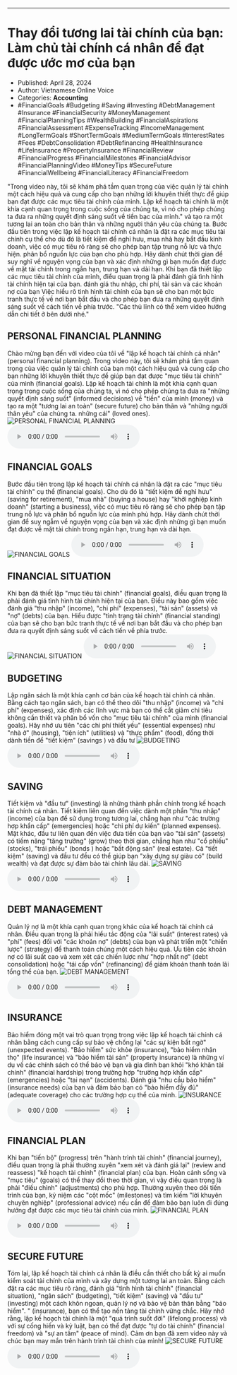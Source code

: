 
---

# Thay đổi tương lai tài chính của bạn: Làm chủ tài chính cá nhân để đạt được ước mơ của bạn

- Published: April 28, 2024
- Author: Vietnamese Online Voice
- Categories: **Accounting**
- #FinancialGoals #Budgeting #Saving #Investing #DebtManagement #Insurance #FinancialSecurity #MoneyManagement #FinancialPlanningTips #WealthBuilding #FinancialAspirations #FinancialAssessment #ExpenseTracking #IncomeManagement #LongTermGoals #ShortTermGoals #MediumTermGoals #InterestRates #Fees #DebtConsolidation #DebtRefinancing #HealthInsurance #LifeInsurance #PropertyInsurance #FinancialReview #FinancialProgress #FinancialMilestones #FinancialAdvisor #FinancialPlanningVideo #MoneyTips #SecureFuture #FinancialWellbeing #FinancialLiteracy #FinancialFreedom

"Trong video này, tôi sẽ khám phá tầm quan trọng của việc quản lý tài chính một cách hiệu quả và cung cấp cho bạn những lời khuyên thiết thực để giúp bạn đạt được các mục tiêu tài chính của mình. Lập kế hoạch tài chính là một khía cạnh quan trọng trong cuộc sống của chúng ta, vì nó cho phép chúng ta đưa ra những quyết định sáng suốt về tiền bạc của mình." và tạo ra một tương lai an toàn cho bản thân và những người thân yêu của chúng ta. Bước đầu tiên trong việc lập kế hoạch tài chính cá nhân là đặt ra các mục tiêu tài chính cụ thể cho dù đó là tiết kiệm để nghỉ hưu, mua nhà hay bắt đầu kinh doanh, việc có mục tiêu rõ ràng sẽ cho phép bạn tập trung nỗ lực và thực hiện. phân bổ nguồn lực của bạn cho phù hợp. Hãy dành chút thời gian để suy nghĩ về nguyện vọng của bạn và xác định những gì bạn muốn đạt được về mặt tài chính trong ngắn hạn, trung hạn và dài hạn. Khi bạn đã thiết lập các mục tiêu tài chính của mình, điều quan trọng là phải đánh giá tình hình tài chính hiện tại của bạn. đánh giá thu nhập, chi phí, tài sản và các khoản nợ của bạn Việc hiểu rõ tình hình tài chính của bạn sẽ cho bạn một bức tranh thực tế về nơi bạn bắt đầu và cho phép bạn đưa ra những quyết định sáng suốt về cách tiến về phía trước. "Các thủ lĩnh có thể xem video hướng dẫn chi tiết ở bên dưới nhé."


## PERSONAL FINANCIAL PLANNING

Chào mừng bạn đến với video của tôi về "lập kế hoạch tài chính cá nhân" (personal financial planning). Trong video này, tôi sẽ khám phá tầm quan trọng của việc quản lý tài chính của bạn một cách hiệu quả và cung cấp cho bạn những lời khuyên thiết thực để giúp bạn đạt được "mục tiêu tài chính" của mình (financial goals). Lập kế hoạch tài chính là một khía cạnh quan trọng trong cuộc sống của chúng ta, vì nó cho phép chúng ta đưa ra "những quyết định sáng suốt" (informed decisions) về "tiền" của mình (money) và tạo ra một "tương lai an toàn" (secure future) cho bản thân và "những người thân yêu" của chúng ta. những cái" (loved ones).
![PERSONAL FINANCIAL PLANNING](https://http-archiver-apis-production-80.schnworks.com/storage/images/transitions/2024-04-28/transition-17996574153-Montserrat-Regular-1A237E.jpg)
<audio controls>
    <source src="https://http-archiver-apis-production-80.schnworks.com/storage/storage/audio/file-37705753664.mp3" type="audio/mpeg">
</audio>



## FINANCIAL GOALS

Bước đầu tiên trong lập kế hoạch tài chính cá nhân là đặt ra các "mục tiêu tài chính" cụ thể (financial goals). Cho dù đó là "tiết kiệm để nghỉ hưu" (saving for retirement), "mua nhà" (buying a house) hay "khởi nghiệp kinh doanh" (starting a business), việc có mục tiêu rõ ràng sẽ cho phép bạn tập trung nỗ lực và phân bổ nguồn lực của mình phù hợp. Hãy dành chút thời gian để suy ngẫm về nguyện vọng của bạn và xác định những gì bạn muốn đạt được về mặt tài chính trong ngắn hạn, trung hạn và dài hạn.
![FINANCIAL GOALS](https://http-archiver-apis-production-80.schnworks.com/storage/images/transitions/2024-04-28/transition--56368057326-Montserrat-Bold-283593.jpg)
<audio controls>
    <source src="https://http-archiver-apis-production-80.schnworks.com/storage/storage/audio/file-13832566175.mp3" type="audio/mpeg">
</audio>



## FINANCIAL SITUATION

Khi bạn đã thiết lập "mục tiêu tài chính" (financial goals), điều quan trọng là phải đánh giá tình hình tài chính hiện tại của bạn. Điều này bao gồm việc đánh giá "thu nhập" (income), "chi phí" (expenses), "tài sản" (assets) và "nợ" (debts) của bạn. Hiểu được "tình trạng tài chính" (financial standing) của bạn sẽ cho bạn bức tranh thực tế về nơi bạn bắt đầu và cho phép bạn đưa ra quyết định sáng suốt về cách tiến về phía trước.
![FINANCIAL SITUATION](https://http-archiver-apis-production-80.schnworks.com/storage/images/transitions/2024-04-28/transition--37749180467-Montserrat-Regular-9C27B0.jpg)
<audio controls>
    <source src="https://http-archiver-apis-production-80.schnworks.com/storage/storage/audio/file-26353586668.mp3" type="audio/mpeg">
</audio>



## BUDGETING

Lập ngân sách là một khía cạnh cơ bản của kế hoạch tài chính cá nhân. Bằng cách tạo ngân sách, bạn có thể theo dõi "thu nhập" (income) và "chi phí" (expenses), xác định các lĩnh vực mà bạn có thể cắt giảm chi tiêu không cần thiết và phân bổ vốn cho "mục tiêu tài chính" của mình (financial goals). Hãy nhớ ưu tiên "các chi phí thiết yếu" (essential expenses) như "nhà ở" (housing), "tiện ích" (utilities) và "thực phẩm" (food), đồng thời dành tiền để "tiết kiệm" (savings ) và đầu tư
![BUDGETING](https://http-archiver-apis-production-80.schnworks.com/storage/images/transitions/2024-04-28/transition--11460505259-Montserrat-Bold-9C27B0.jpg)
<audio controls>
    <source src="https://http-archiver-apis-production-80.schnworks.com/storage/storage/audio/file-27086058759.mp3" type="audio/mpeg">
</audio>



## SAVING

Tiết kiệm và "đầu tư" (investing) là những thành phần chính trong kế hoạch tài chính cá nhân. Tiết kiệm liên quan đến việc dành một phần "thu nhập" (income) của bạn để sử dụng trong tương lai, chẳng hạn như "các trường hợp khẩn cấp" (emergencies) hoặc "chi phí dự kiến" (planned expenses). Mặt khác, đầu tư liên quan đến việc đưa tiền của bạn vào "tài sản" (assets) có tiềm năng "tăng trưởng" (grow) theo thời gian, chẳng hạn như "cổ phiếu" (stocks), "trái phiếu" (bonds ) hoặc "bất động sản" (real estate). Cả "tiết kiệm" (saving) và đầu tư đều có thể giúp bạn "xây dựng sự giàu có" (build wealth) và đạt được sự đảm bảo tài chính lâu dài.
![SAVING](https://http-archiver-apis-production-80.schnworks.com/storage/images/transitions/2024-04-28/transition--6959244038-Montserrat-SemiBold-7B1FA2.jpg)
<audio controls>
    <source src="https://http-archiver-apis-production-80.schnworks.com/storage/storage/audio/file-58297480618.mp3" type="audio/mpeg">
</audio>



## DEBT MANAGEMENT

Quản lý nợ là một khía cạnh quan trọng khác của kế hoạch tài chính cá nhân. Điều quan trọng là phải hiểu tác động của "lãi suất" (interest rates) và "phí" (fees) đối với "các khoản nợ" (debts) của bạn và phát triển một "chiến lược" (strategy) để thanh toán chúng một cách hiệu quả. Ưu tiên các khoản nợ có lãi suất cao và xem xét các chiến lược như "hợp nhất nợ" ​​(debt consolidation) hoặc "tái cấp vốn" (refinancing) để giảm khoản thanh toán lãi tổng thể của bạn.
![DEBT MANAGEMENT](https://http-archiver-apis-production-80.schnworks.com/storage/images/transitions/2024-04-28/transition-36460547352-Montserrat-Bold-9C27B0.jpg)
<audio controls>
    <source src="https://http-archiver-apis-production-80.schnworks.com/storage/storage/audio/file-9152613862.mp3" type="audio/mpeg">
</audio>



## INSURANCE

Bảo hiểm đóng một vai trò quan trọng trong việc lập kế hoạch tài chính cá nhân bằng cách cung cấp sự bảo vệ chống lại "các sự kiện bất ngờ" (unexpected events). "Bảo hiểm" sức khỏe (insurance), "bảo hiểm nhân thọ" (life insurance) và "bảo hiểm tài sản" (property insurance) là những ví dụ về các chính sách có thể bảo vệ bạn và gia đình bạn khỏi "khó khăn tài chính" (financial hardship) trong trường hợp "trường hợp khẩn cấp" (emergencies) hoặc "tai nạn" (accidents). Đánh giá "nhu cầu bảo hiểm" (insurance needs) của bạn và đảm bảo bạn có "bảo hiểm đầy đủ" (adequate coverage) cho các trường hợp cụ thể của mình.
![INSURANCE](https://http-archiver-apis-production-80.schnworks.com/storage/images/transitions/2024-04-28/transition--3758949419-Montserrat-Regular-9C27B0.jpg)
<audio controls>
    <source src="https://http-archiver-apis-production-80.schnworks.com/storage/storage/audio/file-41403503211.mp3" type="audio/mpeg">
</audio>



## FINANCIAL PLAN

Khi bạn "tiến bộ" (progress) trên "hành trình tài chính" (financial journey), điều quan trọng là phải thường xuyên "xem xét và đánh giá lại" (review and reassess) "kế hoạch tài chính" (financial plan) của bạn. Hoàn cảnh sống và "mục tiêu" (goals) có thể thay đổi theo thời gian, vì vậy điều quan trọng là phải "điều chỉnh" (adjustments) cho phù hợp. Thường xuyên theo dõi tiến trình của bạn, kỷ niệm các "cột mốc" (milestones) và tìm kiếm "lời khuyên chuyên nghiệp" (professional advice) nếu cần để đảm bảo bạn luôn đi đúng hướng đạt được các mục tiêu tài chính của mình.
![FINANCIAL PLAN](https://http-archiver-apis-production-80.schnworks.com/storage/images/transitions/2024-04-28/transition-4850121306-Montserrat-Bold-283593.jpg)
<audio controls>
    <source src="https://http-archiver-apis-production-80.schnworks.com/storage/storage/audio/file-1106096066.mp3" type="audio/mpeg">
</audio>



## SECURE FUTURE

Tóm lại, lập kế hoạch tài chính cá nhân là điều cần thiết cho bất kỳ ai muốn kiểm soát tài chính của mình và xây dựng một tương lai an toàn. Bằng cách đặt ra các mục tiêu rõ ràng, đánh giá "tình hình tài chính" (financial situation), "ngân sách" (budgeting), "tiết kiệm" (saving) và "đầu tư" (investing) một cách khôn ngoan, quản lý nợ và bảo vệ bản thân bằng "bảo hiểm". " (insurance), bạn có thể tạo nền tảng tài chính vững chắc. Hãy nhớ rằng, lập kế hoạch tài chính là một "quá trình suốt đời" (lifelong process) và với sự cống hiến và kỷ luật, bạn có thể đạt được "tự do tài chính" (financial freedom) và "sự an tâm" (peace of mind). Cảm ơn bạn đã xem video này và chúc bạn may mắn trên hành trình tài chính của mình!
![SECURE FUTURE](https://http-archiver-apis-production-80.schnworks.com/storage/images/transitions/2024-04-28/transition--36323112618-Montserrat-Medium-004895.jpg)
<audio controls>
    <source src="https://http-archiver-apis-production-80.schnworks.com/storage/storage/audio/file-29889177167.mp3" type="audio/mpeg">
</audio>

